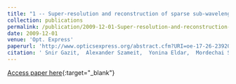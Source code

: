 ```yaml
---
title: "1 -- Super-resolution and reconstruction of sparse sub-wavelength images"
collection: publications
permalink: /publication/2009-12-01-Super-resolution-and-reconstruction-of-sparse-sub-wavelength-images
date: 2009-12-01
venue: 'Opt. Express'
paperurl: 'http://www.opticsexpress.org/abstract.cfm?URI=oe-17-26-23920'
citation: ' Snir Gazit,  Alexander Szameit,  Yonina Eldar,  Mordechai Segev, &quot;Super-resolution and reconstruction of sparse sub-wavelength images.&quot; Opt. Express, 2009.'
---
```

[Access paper here](http://www.opticsexpress.org/abstract.cfm?URI=oe-17-26-23920){:target="_blank"}
